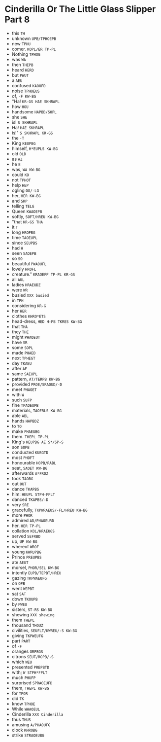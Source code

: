 # Cinderilla Or The Little Glass Slipper Part 8

* this `TH`
* unknown `UPB/TPHOEPB`
* new `TPHU`
* comer. `KOPL/ER TP-PL`
* Nothing `TPHOG`
* was `WA`
* then `THEPB`
* heard `HERD`
* but `PWUT`
* a `AEU`
* confused `KAOUFD`
* noise `TPHOEUS`
* of, `-F KW-BG`
* "Ha! `KR-GS HAE SKHRAPL`
* how `HOU`
* handsome `HAPBD/SOPL`
* she `SHE`
* is! `S SKHRAPL`
* Ha! `HAE SKHRAPL`
* is!" `S SKHRAPL KR-GS`
* the `-T`
* King `KEUPBG`
* himself, `H*EUPLS KW-BG`
* old `OLD`
* as `AZ`
* he `E`
* was, `WA KW-BG`
* could `KO`
* not `TPHOT`
* help `HEP`
* ogling `OG/-LG`
* her, `HER KW-BG`
* and `SKP`
* telling `TELG`
* Queen `KWAOEPB`
* softly, `SOFT/HREU KW-BG`
* "that `KR-GS THA`
* it `T`
* long `HROPBG`
* time `TAOEUPL`
* since `SEUPBS`
* had `H`
* seen `SAOEPB`
* so `SO`
* beautiful `PWAOUFL`
* lovely `HROFL`
* creature." `KRAOEFP TP-PL KR-GS`
* all `AUL`
* ladies `HRAEUDZ`
* were `WR`
* busied `XXX busied`
* in `TPH`
* considering `KR-G`
* her `HER`
* clothes `KHRO*ETS`
* head-dress, `HED H-PB TKRES KW-BG`
* that `THA`
* they `THE`
* might `PHAOEUT`
* have `SR`
* some `SOPL`
* made `PHAED`
* next `TPHEGT`
* day `TKAEU`
* after `AF`
* same `SAEUPL`
* pattern, `AT/TERPB KW-BG`
* provided `PROE/SRAOUD/-D`
* meet `PHAOET`
* with `W`
* such `SUFP`
* fine `TPAOEUPB`
* materials, `TAOERLS KW-BG`
* able `ABL`
* hands `HAPBDZ`
* to `TO`
* make `PHAEUBG`
* them. `THEPL TP-PL`
* King's `KEUPBG AE S*/SP-S`
* son `SOPB`
* conducted `KUBGTD`
* most `PHOFT`
* honourable `HOPB/RABL`
* seat, `SAOET KW-BG`
* afterwards `A*FRDZ`
* took `TAOBG`
* out `OUT`
* dance `TKAPBS`
* him: `HEUPL STPH-FPLT`
* danced `TKAPBS/-D`
* very `SRE`
* gracefully, `TKPWRAEUS/-FL/HREU KW-BG`
* more `PHOR`
* admired `AD/PHAOEURD`
* her. `HER TP-PL`
* collation `KOL/HRAEUGS`
* served `SEFRBD`
* up, `UP KW-BG`
* whereof `WROF`
* young `KWRUPBG`
* Prince `PREUPBS`
* ate `AEUT`
* morsel, `PHOR/SEL KW-BG`
* intently `EUPB/TEPBT/HREU`
* gazing `TKPWAEUFG`
* on `OPB`
* went `WEPBT`
* sat `SAT`
* down `TKOUPB`
* by `PWEU`
* sisters, `ST-RS KW-BG`
* shewing `XXX shewing`
* them `THEPL`
* thousand `THOUZ`
* civilities, `SEUFLT/KWREU/-S KW-BG`
* giving `TKPWEUFG`
* part `PART`
* of `-F`
* oranges `ORPBGS`
* citrons `SEUT/ROPB/-S`
* which `WEU`
* presented `PREPBTD`
* with; `W STPH*FPLT`
* much `PHUFP`
* surprised `SPRAOEUFD`
* them, `THEPL KW-BG`
* for `TPOR`
* did `TK`
* know `TPHOE`
* While `WHAOEUL`
* Cinderilla `XXX Cinderilla`
* thus `THUS`
* amusing `A/PHAOUFG`
* clock `KHROBG`
* strike `STRAOEUBG`
